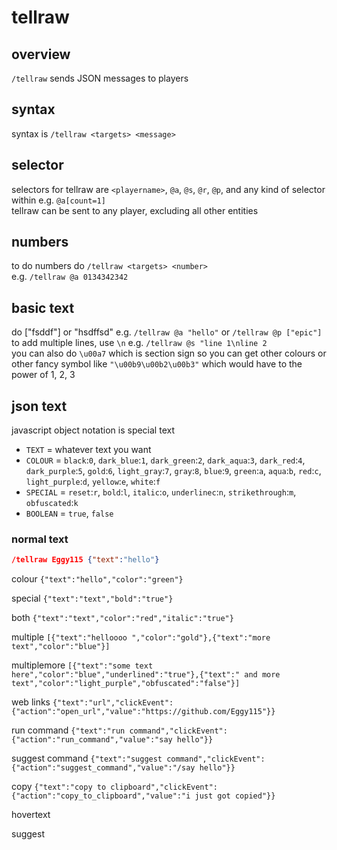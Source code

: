 # tellraw

## overview

`/tellraw` sends JSON messages to players

## syntax

syntax is `/tellraw <targets> <message>`

## selector

selectors for tellraw are `<playername>`, `@a`, `@s`, `@r`, `@p`, and any kind of selector within e.g. `@a[count=1]`    
tellraw can be sent to any player, excluding all other entities    

## numbers

to do numbers do `/tellraw <targets> <number>`   
e.g. `/tellraw @a 0134342342`    

## basic text

do ["fsddf"] or "hsdffsd" e.g. `/tellraw @a "hello"` or `/tellraw @p ["epic"]`
to add multiple lines, use `\n` e.g. `/tellraw @s "line 1\nline 2`    
you can also do `\u00a7` which is section sign so you can get other colours 
or other fancy symbol like `"\u00b9\u00b2\u00b3"` which would have to the power of 1, 2, 3 

## json text

javascript object notation is special text    
    
- `TEXT` = whatever text you want    
- `COLOUR` = `black`:`0`, `dark_blue`:`1`, `dark_green`:`2`, `dark_aqua`:`3`, `dark_red`:`4`, `dark_purple`:`5`, `gold`:`6`, `light_gray`:`7`, `gray`:`8`, `blue`:`9`, `green`:`a`, `aqua`:`b`, `red`:`c`, `light_purple`:`d`, `yellow`:`e`, `white`:`f`
- `SPECIAL` = `reset`:`r`, `bold`:`l`, `italic`:`o`, `underlinec`:`n`, `strikethrough`:`m`, `obfuscated`:`k`
- `BOOLEAN` = `true`, `false`

### normal text 

```json
/tellraw Eggy115 {"text":"hello"}
```
    
colour `{"text":"hello","color":"green"}`    
    
special `{"text":"text","bold":"true"}`     
        
both `{"text":"text","color":"red","italic":"true"}`
    
multiple `[{"text":"helloooo ","color":"gold"},{"text":"more text","color":"blue"}]`
    
multiplemore `[{"text":"some text here","color":"blue","underlined":"true"},{"text":" and more text","color":"light_purple","obfuscated":"false"}]`   
    
web links `{"text":"url","clickEvent":{"action":"open_url","value":"https://github.com/Eggy115"}}`   
   
run command `{"text":"run command","clickEvent":{"action":"run_command","value":"say hello"}}`     
   
suggest command `{"text":"suggest command","clickEvent":{"action":"suggest_command","value":"/say hello"}}`    
    
copy `{"text":"copy to clipboard","clickEvent":{"action":"copy_to_clipboard","value":"i just got copied"}}`        
    
hovertext ` `    
    
suggest ` `   
